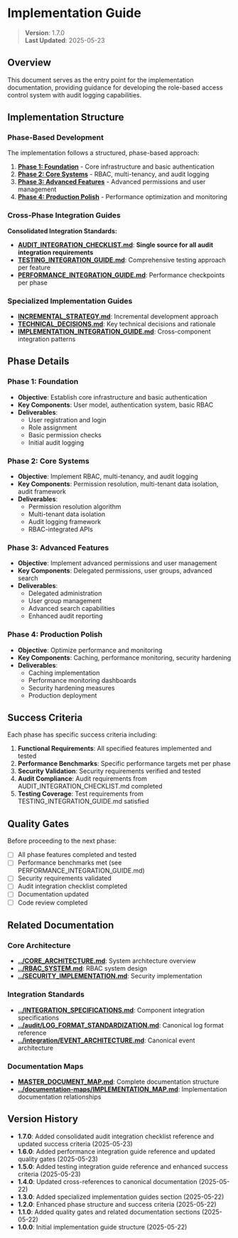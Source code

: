 # Implementation Guide

> **Version**: 1.7.0  
> **Last Updated**: 2025-05-23

## Overview

This document serves as the entry point for the implementation documentation, providing guidance for developing the role-based access control system with audit logging capabilities.

## Implementation Structure

### Phase-Based Development

The implementation follows a structured, phase-based approach:

1. **[Phase 1: Foundation](PHASE1_FOUNDATION.md)** - Core infrastructure and basic authentication
2. **[Phase 2: Core Systems](PHASE2_CORE.md)** - RBAC, multi-tenancy, and audit logging
3. **[Phase 3: Advanced Features](PHASE3_FEATURES.md)** - Advanced permissions and user management
4. **[Phase 4: Production Polish](PHASE4_POLISH.md)** - Performance optimization and monitoring

### Cross-Phase Integration Guides

**Consolidated Integration Standards:**
- **[AUDIT_INTEGRATION_CHECKLIST.md](AUDIT_INTEGRATION_CHECKLIST.md)**: **Single source for all audit integration requirements**
- **[TESTING_INTEGRATION_GUIDE.md](TESTING_INTEGRATION_GUIDE.md)**: Comprehensive testing approach per feature
- **[PERFORMANCE_INTEGRATION_GUIDE.md](PERFORMANCE_INTEGRATION_GUIDE.md)**: Performance checkpoints per phase

### Specialized Implementation Guides

- **[INCREMENTAL_STRATEGY.md](INCREMENTAL_STRATEGY.md)**: Incremental development approach
- **[TECHNICAL_DECISIONS.md](TECHNICAL_DECISIONS.md)**: Key technical decisions and rationale
- **[IMPLEMENTATION_INTEGRATION_GUIDE.md](IMPLEMENTATION_INTEGRATION_GUIDE.md)**: Cross-component integration patterns

## Phase Details

### Phase 1: Foundation

- **Objective**: Establish core infrastructure and basic authentication
- **Key Components**: User model, authentication system, basic RBAC
- **Deliverables**:
  - User registration and login
  - Role assignment
  - Basic permission checks
  - Initial audit logging

### Phase 2: Core Systems

- **Objective**: Implement RBAC, multi-tenancy, and audit logging
- **Key Components**: Permission resolution, multi-tenant data isolation, audit framework
- **Deliverables**:
  - Permission resolution algorithm
  - Multi-tenant data isolation
  - Audit logging framework
  - RBAC-integrated APIs

### Phase 3: Advanced Features

- **Objective**: Implement advanced permissions and user management
- **Key Components**: Delegated permissions, user groups, advanced search
- **Deliverables**:
  - Delegated administration
  - User group management
  - Advanced search capabilities
  - Enhanced audit reporting

### Phase 4: Production Polish

- **Objective**: Optimize performance and monitoring
- **Key Components**: Caching, performance monitoring, security hardening
- **Deliverables**:
  - Caching implementation
  - Performance monitoring dashboards
  - Security hardening measures
  - Production deployment

## Success Criteria

Each phase has specific success criteria including:

1. **Functional Requirements**: All specified features implemented and tested
2. **Performance Benchmarks**: Specific performance targets met per phase
3. **Security Validation**: Security requirements verified and tested
4. **Audit Compliance**: Audit requirements from AUDIT_INTEGRATION_CHECKLIST.md completed
5. **Testing Coverage**: Test requirements from TESTING_INTEGRATION_GUIDE.md satisfied

## Quality Gates

Before proceeding to the next phase:

- [ ] All phase features completed and tested
- [ ] Performance benchmarks met (see PERFORMANCE_INTEGRATION_GUIDE.md)
- [ ] Security requirements validated
- [ ] Audit integration checklist completed
- [ ] Documentation updated
- [ ] Code review completed

## Related Documentation

### Core Architecture
- **[../CORE_ARCHITECTURE.md](../CORE_ARCHITECTURE.md)**: System architecture overview
- **[../RBAC_SYSTEM.md](../RBAC_SYSTEM.md)**: RBAC system design
- **[../SECURITY_IMPLEMENTATION.md](../SECURITY_IMPLEMENTATION.md)**: Security implementation

### Integration Standards
- **[../INTEGRATION_SPECIFICATIONS.md](../INTEGRATION_SPECIFICATIONS.md)**: Component integration specifications
- **[../audit/LOG_FORMAT_STANDARDIZATION.md](../audit/LOG_FORMAT_STANDARDIZATION.md)**: Canonical log format reference
- **[../integration/EVENT_ARCHITECTURE.md](../integration/EVENT_ARCHITECTURE.md)**: Canonical event architecture

### Documentation Maps
- **[MASTER_DOCUMENT_MAP.md](MASTER_DOCUMENT_MAP.md)**: Complete documentation structure
- **[../documentation-maps/IMPLEMENTATION_MAP.md](../documentation-maps/IMPLEMENTATION_MAP.md)**: Implementation documentation relationships

## Version History

- **1.7.0**: Added consolidated audit integration checklist reference and updated success criteria (2025-05-23)
- **1.6.0**: Added performance integration guide reference and updated quality gates (2025-05-23)
- **1.5.0**: Added testing integration guide reference and enhanced success criteria (2025-05-23)
- **1.4.0**: Updated cross-references to canonical documentation (2025-05-22)
- **1.3.0**: Added specialized implementation guides section (2025-05-22)
- **1.2.0**: Enhanced phase structure and success criteria (2025-05-22)
- **1.1.0**: Added quality gates and related documentation sections (2025-05-22)
- **1.0.0**: Initial implementation guide structure (2025-05-22)
